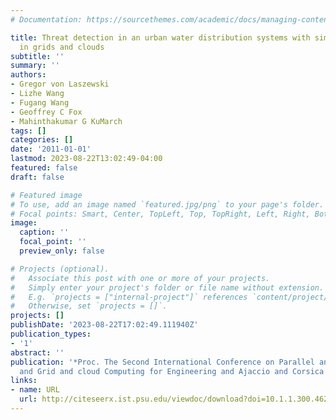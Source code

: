 ```yaml
---
# Documentation: https://sourcethemes.com/academic/docs/managing-content/

title: Threat detection in an urban water distribution systems with simulations conducted
  in grids and clouds
subtitle: ''
summary: ''
authors:
- Gregor von Laszewski
- Lizhe Wang
- Fugang Wang
- Geoffrey C Fox
- Mahinthakumar G KuMarch
tags: []
categories: []
date: '2011-01-01'
lastmod: 2023-08-22T13:02:49-04:00
featured: false
draft: false

# Featured image
# To use, add an image named `featured.jpg/png` to your page's folder.
# Focal points: Smart, Center, TopLeft, Top, TopRight, Left, Right, BottomLeft, Bottom, BottomRight.
image:
  caption: ''
  focal_point: ''
  preview_only: false

# Projects (optional).
#   Associate this post with one or more of your projects.
#   Simply enter your project's folder or file name without extension.
#   E.g. `projects = ["internal-project"]` references `content/project/deep-learning/index.md`.
#   Otherwise, set `projects = []`.
projects: []
publishDate: '2023-08-22T17:02:49.111940Z'
publication_types:
- '1'
abstract: ''
publication: '*Proc. The Second International Conference on Parallel and Distirbuted
  and Grid and cloud Computing for Engineering and Ajaccio and Corsica and France*'
links:
- name: URL
  url: http://citeseerx.ist.psu.edu/viewdoc/download?doi=10.1.1.300.4628&rep=rep1&type=pdf
---
```

